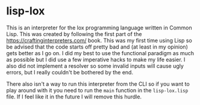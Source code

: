 # lisp-lox
This is an interpreter for the lox programming language written in Common Lisp. This was created by following the first part of the
https://craftinginterpreters.com/ book. This was my first time using Lisp so be advised that the code starts off pretty bad and
(at least in my opinion) gets better as I go on. I did my best to use the functional paradigm as much as possible but I did use a few
imperative hacks to make my life easier. I also did not implement a resolver so some invalid inputs will cause ugly errors, but I really couldn't be bothered by the end.

There also isn't a way to run this interpreter from the CLI so if you want to play around with it you need to run the `main` function in the `lisp-lox.lisp` file.
If I feel like it in the future I will remove this hurdle.
